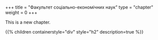 +++
title = "Факультет соціально-економічних наук"
type = "chapter"
weight = 0
+++

This is a new chapter.

{{% children containerstyle="div" style="h2" description=true %}}